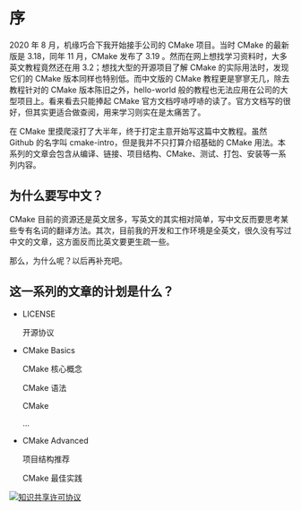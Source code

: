 # 序
2020 年 8 月，机缘巧合下我开始接手公司的 CMake 项目。当时 CMake 的最新版是 3.18，同年 11 月，CMake 发布了 3.19 。然而在网上想找学习资料时，大多英文教程竟然还在用 3.2；想找大型的开源项目了解 CMake 的实际用法时，发现它们的 CMake 版本同样也特别低。而中文版的 CMake 教程更是寥寥无几，除去教程针对的 CMake 版本陈旧之外，hello-world 般的教程也无法应用在公司的大型项目上。看来看去只能捧起 CMake 官方文档哼哧哼哧的读了。官方文档写的很好，但其实更适合做查阅，用来学习则实在是太痛苦了。

在 CMake 里摸爬滚打了大半年，终于打定主意开始写这篇中文教程。虽然 Github 的名字叫 cmake-intro，但是我并不只打算介绍基础的 CMake 用法。本系列的文章会包含从编译、链接、项目结构、CMake、测试、打包、安装等一系列内容。

## 为什么要写中文？

CMake 目前的资源还是英文居多，写英文的其实相对简单，写中文反而要思考某些专有名词的翻译方法。其次，目前我的开发和工作环境是全英文，很久没有写过中文的文章，这方面反而比英文要更生疏一些。

那么，为什么呢？以后再补充吧。

## 这一系列的文章的计划是什么？

- LICENSE

  开源协议

- CMake Basics

  CMake 核心概念

  CMake 语法

  CMake 

  ...

- CMake Advanced

  项目结构推荐

  CMake 最佳实践

<a rel="license" href="http://creativecommons.org/licenses/by-sa/4.0/"><img alt="知识共享许可协议" style="border-width:0" src="https://i.creativecommons.org/l/by-sa/4.0/88x31.png" /></a>
